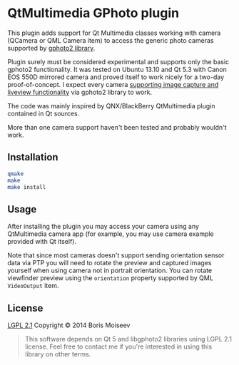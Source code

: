 # QtMultimedia GPhoto plugin
This plugin adds support for Qt Multimedia classes working with camera (QCamera or QML Camera item) to access the generic photo cameras supported by [gphoto2 library](http://www.gphoto.org/).

Plugin surely must be considered experimental and supports only the basic gphoto2 functionality. It was tested on Ubuntu 13.10 and Qt 5.3 with Canon EOS 550D mirrored camera and proved itself to work nicely for a two-day proof-of-concept. I expect every camera [supporting image capture and liveview functionality](http://www.gphoto.org/proj/libgphoto2/support.php) via gphoto2 library to work.

The code was mainly inspired by QNX/BlackBerry QtMultimedia plugin contained in Qt sources.

More than one camera support haven't been tested and probably wouldn't work.

## Installation
```sh
qmake
make
make install
```

## Usage
After installing the plugin you may access your camera using any QtMultimedia camera app (for example, you may use camera example provided with Qt itself).

Note that since most cameras doesn't support sending orientation sensor data via PTP you will need to rotate the preview and captured images yourself when using camera not in portrait orientation. You can rotate viewfinder preview using the `orientation` property supported by QML `VideoOutput` item.

## License
[LGPL 2.1](https://www.gnu.org/licenses/old-licenses/lgpl-2.1.html)  Copyright © 2014 Boris Moiseev

> This software depends on Qt 5 and libgphoto2 libraries using LGPL 2.1 license. Feel free to contact me if you're interested in using this library on other terms.

